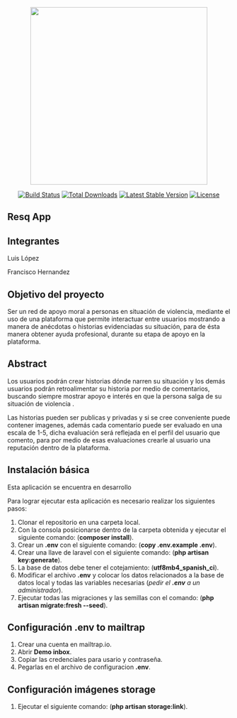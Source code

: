 <p align="center"><img src="https://res.cloudinary.com/dtfbvvkyp/image/upload/v1566331377/laravel-logolockup-cmyk-red.svg" width="400"></p>

<p align="center">
<a href="https://travis-ci.org/laravel/framework"><img src="https://travis-ci.org/laravel/framework.svg" alt="Build Status"></a>
<a href="https://packagist.org/packages/laravel/framework"><img src="https://poser.pugx.org/laravel/framework/d/total.svg" alt="Total Downloads"></a>
<a href="https://packagist.org/packages/laravel/framework"><img src="https://poser.pugx.org/laravel/framework/v/stable.svg" alt="Latest Stable Version"></a>
<a href="https://packagist.org/packages/laravel/framework"><img src="https://poser.pugx.org/laravel/framework/license.svg" alt="License"></a>
</p>

## Resq App
## Integrantes
Luis López

Francisco Hernandez

## Objetivo del proyecto
Ser un red de apoyo moral a personas en situación de violencia, mediante el uso de una plataforma que permite interactuar entre usuarios mostrando a manera de anécdotas o historias evidenciadas su situación, para de ésta manera obtener ayuda profesional, durante su etapa de apoyo en la plataforma.

## Abstract
Los usuarios podrán crear historias dónde narren su situación y los demás usuarios podrán retroalimentar su historia por medio de comentarios, buscando siempre mostrar apoyo e interés en que la persona salga de su situación de violencia .

Las historias pueden ser publicas y privadas y si se cree conveniente puede contener imagenes, además cada comentario puede ser evaluado en una escala de 1-5, dicha evaluación será reflejada en el perfil del usuario que comento, para por medio de esas evaluaciones crearle al usuario una reputación dentro de la plataforma.

## Instalación básica
Esta aplicación se encuentra en desarrollo

Para lograr ejecutar esta aplicación es necesario realizar los siguientes pasos:

1.  Clonar el repositorio en una carpeta local.
2.  Con la consola posicionarse dentro de la carpeta obtenida y ejecutar el siguiente comando: (**composer install**).
3.  Crear un **.env** con el siguiente comando: (**copy .env.example .env**).
4.  Crear una llave de laravel con el siguiente comando: (**php artisan key:generate**).
5.  La base de datos debe tener el cotejamiento: (**utf8mb4_spanish_ci**).
5.  Modificar el archivo **.env** y colocar los datos relacionados a la base de datos local y todas las variables necesarias (*pedir el **.env** a un administrador*).
6.  Ejecutar todas las migraciones y las semillas con el comando: (**php artisan migrate:fresh --seed**).

## Configuración .env to mailtrap
1.  Crear una cuenta en mailtrap.io.
2.  Abrir **Demo inbox**.
3.  Copiar las credenciales para usario y contraseña.
4.  Pegarlas en el archivo de configuracion **.env**.

## Configuración imágenes storage
1. Ejecutar el siguiente comando: (**php artisan storage:link**).
